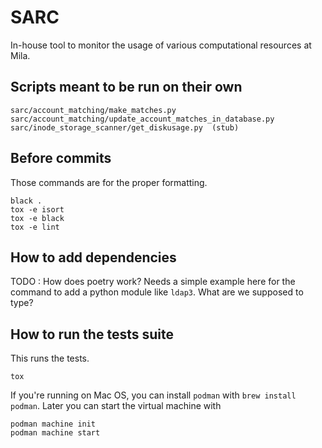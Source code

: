 
# SARC

In-house tool to monitor the usage of various computational resources at Mila.

## Scripts meant to be run on their own

```
sarc/account_matching/make_matches.py
sarc/account_matching/update_account_matches_in_database.py
sarc/inode_storage_scanner/get_diskusage.py  (stub)
```

## Before commits

Those commands are for the proper formatting.
```
black .
tox -e isort
tox -e black
tox -e lint
```

## How to add dependencies

TODO : How does poetry work? Needs a simple example here for the command to add a python module like `ldap3`. What are we supposed to type?


## How to run the tests suite

This runs the tests.
```
tox
```

If you're running on Mac OS, you can install `podman` with `brew install podman`.
Later you can start the virtual machine with
```
podman machine init
podman machine start
```

